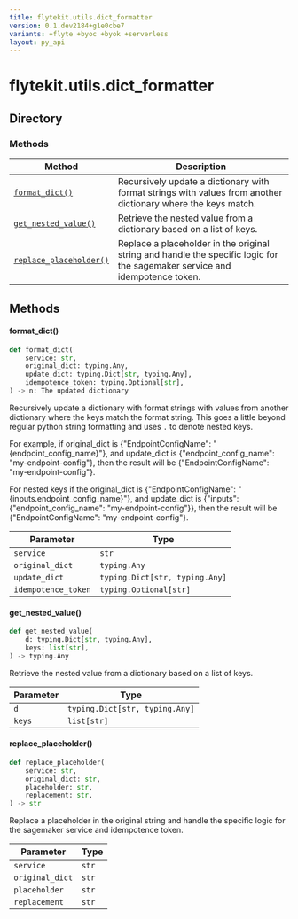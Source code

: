 ```yaml
---
title: flytekit.utils.dict_formatter
version: 0.1.dev2184+g1e0cbe7
variants: +flyte +byoc +byok +serverless
layout: py_api
---
```


# flytekit.utils.dict_formatter

## Directory

### Methods

| Method | Description |
|-|-|
| [`format_dict()`](#format_dict) | Recursively update a dictionary with format strings with values from another dictionary where the keys match. |
| [`get_nested_value()`](#get_nested_value) | Retrieve the nested value from a dictionary based on a list of keys. |
| [`replace_placeholder()`](#replace_placeholder) | Replace a placeholder in the original string and handle the specific logic for the sagemaker service and idempotence token. |


## Methods

#### format_dict()

```python
def format_dict(
    service: str,
    original_dict: typing.Any,
    update_dict: typing.Dict[str, typing.Any],
    idempotence_token: typing.Optional[str],
) -> n: The updated dictionary
```
Recursively update a dictionary with format strings with values from another dictionary where the keys match
the format string. This goes a little beyond regular python string formatting and uses `.` to denote nested keys.

For example, if original_dict is {"EndpointConfigName": "{endpoint_config_name}"},
and update_dict is {"endpoint_config_name": "my-endpoint-config"},
then the result will be {"EndpointConfigName": "my-endpoint-config"}.

For nested keys if the original_dict is {"EndpointConfigName": "{inputs.endpoint_config_name}"},
and update_dict is {"inputs": {"endpoint_config_name": "my-endpoint-config"}},
then the result will be {"EndpointConfigName": "my-endpoint-config"}.



| Parameter | Type |
|-|-|
| `service` | `str` |
| `original_dict` | `typing.Any` |
| `update_dict` | `typing.Dict[str, typing.Any]` |
| `idempotence_token` | `typing.Optional[str]` |

#### get_nested_value()

```python
def get_nested_value(
    d: typing.Dict[str, typing.Any],
    keys: list[str],
) -> typing.Any
```
Retrieve the nested value from a dictionary based on a list of keys.


| Parameter | Type |
|-|-|
| `d` | `typing.Dict[str, typing.Any]` |
| `keys` | `list[str]` |

#### replace_placeholder()

```python
def replace_placeholder(
    service: str,
    original_dict: str,
    placeholder: str,
    replacement: str,
) -> str
```
Replace a placeholder in the original string and handle the specific logic for the sagemaker service and idempotence token.


| Parameter | Type |
|-|-|
| `service` | `str` |
| `original_dict` | `str` |
| `placeholder` | `str` |
| `replacement` | `str` |

